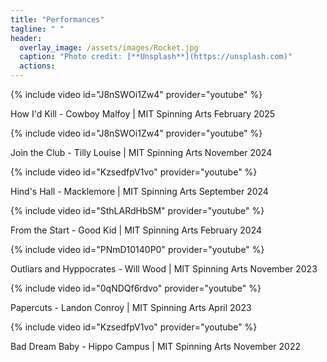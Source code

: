 ```yaml
---
title: "Performances"
tagline: " "
header:
  overlay_image: /assets/images/Rocket.jpg
  caption: "Photo credit: [**Unsplash**](https://unsplash.com)"
  actions:
---
```


{% include video id="J8nSWOi1Zw4" provider="youtube" %}

How I'd Kill - Cowboy Malfoy | MIT Spinning Arts February 2025

{% include video id="J8nSWOi1Zw4" provider="youtube" %}

Join the Club - Tilly Louise | MIT Spinning Arts November 2024

{% include video id="KzsedfpV1vo" provider="youtube" %}

Hind's Hall - Macklemore | MIT Spinning Arts September 2024

{% include video id="SthLARdHbSM" provider="youtube" %}

From the Start - Good Kid | MIT Spinning Arts February 2024

{% include video id="PNmD10140P0" provider="youtube" %}

Outliars and Hyppocrates - Will Wood | MIT Spinning Arts November 2023

{% include video id="0qNDQf6rdvo" provider="youtube" %}

Papercuts - Landon Conroy | MIT Spinning Arts April 2023

{% include video id="KzsedfpV1vo" provider="youtube" %}

Bad Dream Baby - Hippo Campus | MIT Spinning Arts November 2022

